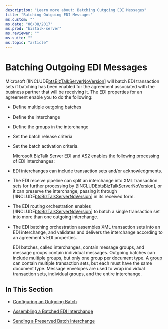 ```yaml
---
description: "Learn more about: Batching Outgoing EDI Messages"
title: "Batching Outgoing EDI Messages"
ms.custom: ""
ms.date: "06/08/2017"
ms.prod: "biztalk-server"
ms.reviewer: ""
ms.suite: ""
ms.topic: "article"
---
```

# Batching Outgoing EDI Messages
Microsoft [!INCLUDE[btsBizTalkServerNoVersion](../includes/btsbiztalkservernoversion-md.md)] will batch EDI transaction sets if batching has been enabled for the agreement associated with the business partner that will be receiving it. The EDI properties for an agreement enable you to do the following:  
  
- Define multiple outgoing batches  
  
- Define the interchange  
  
- Define the groups in the interchange  
  
- Set the batch release criteria  
  
- Set the batch activation criteria.  
  
  Microsoft BizTalk Server EDI and AS2 enables the following processing of EDI interchanges:  
  
- EDI interchanges can include transaction sets and/or acknowledgments.  
  
- The EDI receive pipeline can split an interchange into XML transaction sets for further processing by [!INCLUDE[btsBizTalkServerNoVersion](../includes/btsbiztalkservernoversion-md.md)], or it can preserve the interchange, passing it through [!INCLUDE[btsBizTalkServerNoVersion](../includes/btsbiztalkservernoversion-md.md)] in its received form.  
  
- The EDI routing orchestration enables [!INCLUDE[btsBizTalkServerNoVersion](../includes/btsbiztalkservernoversion-md.md)] to batch a single transaction set into more than one outgoing interchange.  
  
- The EDI batching orchestration assembles XML transaction sets into an EDI interchange, and validates and delivers the interchange according to an agreement's EDI properties.  
  
  EDI batches, called interchanges, contain message groups, and message groups contain individual messages. Outgoing batches can include multiple groups, but only one group per document type. A group can contain multiple transaction sets, but each must have the same document type. Message envelopes are used to wrap individual transaction sets, individual groups, and the entire interchange.  
  
## In This Section  
  
-   [Configuring an Outgoing Batch](../core/configuring-an-outgoing-batch.md)  
  
-   [Assembling a Batched EDI Interchange](../core/assembling-a-batched-edi-interchange.md)  
  
-   [Sending a Preserved Batch Interchange](../core/sending-a-preserved-batch-interchange.md)
